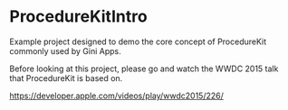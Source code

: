 # ProcedureKitIntro
Example project designed to demo the core concept of ProcedureKit commonly used by Gini Apps.

Before looking at this project, please go and watch the WWDC 2015 talk that ProcedureKit is based on.

https://developer.apple.com/videos/play/wwdc2015/226/
